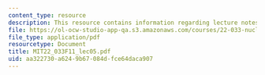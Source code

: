 ```yaml
---
content_type: resource
description: This resource contains information regarding lecture notes.
file: https://ol-ocw-studio-app-qa.s3.amazonaws.com/courses/22-033-nuclear-systems-design-project-fall-2011/aa322730a6249b67084dfce64daca907_MIT22_033F11_lec05.pdf
file_type: application/pdf
resourcetype: Document
title: MIT22_033F11_lec05.pdf
uid: aa322730-a624-9b67-084d-fce64daca907
---
```

